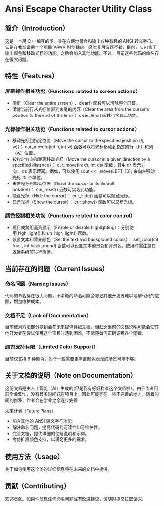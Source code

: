 # Ansi Escape Character Utility Class 
 
## 简介（Introduction）
 
这是一个用 C++编写的类，旨在方便地组合和输出各种有趣的 ANSI 转义字符。它是在我准备另一个项目 VAWK 时创建的，感觉复用性还不错。目前，它包含了输出颜色和移动光标的功能。之后会加入其他功能。不过，目前这些代码的命名存在很大问题。
 
## 特性（Features）
 
### 屏幕操作相关功能（Functions related to screen actions）
 
- 清屏（Clear the entire screen）： clear() 函数可以清除整个屏幕。
- 清除当前行从光标位置到末尾的内容（Clear the area from the cursor's position to the end of the line）： clear_line() 函数可实现此功能。
 
### 光标操作相关功能（Functions related to cursor actions）
 
- 移动光标到指定位置（Move the cursor to the specified position (h, w)）： cur_moveto(int h, int w) 函数可以将光标移动到指定的行（h）和列（w）位置。
- 按指定方向和距离移动光标（Move the cursor in a given direction by a specified distance）： cur_move(int dr, int ds) 函数，其中 dr 表示方向， ds 表示距离。例如，可以使用 cout << _move(LEFT, 10); 来向左移动光标 10 个单位。
- 重置光标到默认位置（Reset the cursor to its default position）： cur_reset() 函数可实现此功能。
- 隐藏光标（Hide the cursor）： cur_hide() 函数可以隐藏光标。
- 显示光标（Show the cursor）： cur_show() 函数可以显示光标。
 
### 颜色控制相关功能（Functions related to color control）
 
- 启用或禁用高亮显示（Enable or disable highlighting）：分别使用 high_light() 和 un_high_light() 函数。
- 设置文本和背景颜色（Set the text and background colors）： set_color(int front, int background) 函数可以设置文本前景色和背景色。使用时需注意在返回系统前进行重置。
 
## 当前存在的问题（Current Issues）
 
### 命名问题（Naming Issues）
 
代码的命名存在很大问题，不清晰的命名可能会导致其他开发者难以理解代码的意图，增加维护成本。
 
### 文档不足（Lack of Documentation）
 
目前使用方法部分提到会在未来提供详细文档，但缺乏当前的文档说明可能会使其他开发者在尝试使用这个项目时遇到困难，不清楚如何正确调用各个函数。
 
### 颜色支持有限（Limited Color Support）
 
目前仅支持 8 种颜色，对于一些需要更丰富颜色表现的场景可能不够。
 
## 关于文档的说明（Note on Documentation）
 
这份文档是由人工智能（AI）生成的(但是我有好好检查这个文档啦）。由于作者目前学业繁忙，没有很多时间花在项目上，因此可能存在一些不完善的地方。随着时间的推移，作者会在学业之余逐步完善
 
未来计划（Future Plans）
 
- 加入其他的 ANSI 转义字符功能。
- 解决命名问题，提高代码的可读性和可维护性。
- 完善文档，提供详细的使用说明和示例。
- 考虑扩展颜色支持，以满足更多的需求。
 
## 使用方法（Usage）
 
关于如何使用这个类的详细信息将在未来的文档中提供。
 
## 贡献（Contributing）
 
欢迎贡献。如果你发现任何命名问题或有改进建议，请随时提交拉取请求。
